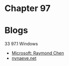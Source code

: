 # Chapter 97
# Blogs

33 97.1 Windows
- [Microsoft: Raymond Chen](http://go.yurichev.com/17025)
- [nynaeve.net](http://go.yurichev.com/17026)
